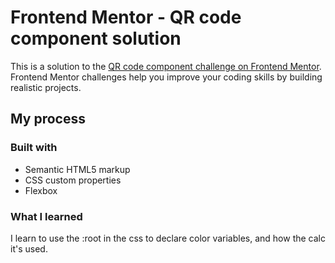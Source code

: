 # Frontend Mentor - QR code component solution

This is a solution to the [QR code component challenge on Frontend Mentor](https://www.frontendmentor.io/challenges/qr-code-component-iux_sIO_H). Frontend Mentor challenges help you improve your coding skills by building realistic projects.

## My process

### Built with

- Semantic HTML5 markup
- CSS custom properties
- Flexbox

### What I learned

I learn to use the :root in the css to declare color variables, and how the calc it's used.
